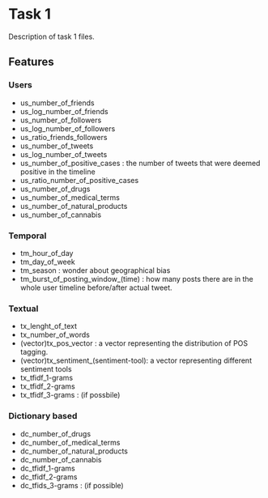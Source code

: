 # Task 1

Description of task 1 files.


## Features

### Users
- us_number_of_friends
- us_log_number_of_friends
- us_number_of_followers
- us_log_number_of_followers
- us_ratio_friends_followers
- us_number_of_tweets
- us_log_number_of_tweets
- us_number_of_positive_cases : the number of tweets that were deemed positive in the timeline
- us_ratio_number_of_positive_cases
- us_number_of_drugs
- us_number_of_medical_terms
- us_number_of_natural_products
- us_number_of_cannabis

### Temporal
- tm_hour_of_day
- tm_day_of_week
- tm_season : wonder about geographical bias
- tm_burst_of_posting_window_(time) : how many posts there are in the whole user timeline before/after actual tweet.

### Textual
- tx_lenght_of_text
- tx_number_of_words
- (vector)tx_pos_vector : a vector representing the distribution of POS tagging.
- (vector)tx_sentiment_(sentiment-tool): a vector representing different sentiment tools
- tx_tfidf_1-grams
- tx_tfidf_2-grams
- tx_tfidf_3-grams : (if possbile)

### Dictionary based
- dc_number_of_drugs
- dc_number_of_medical_terms
- dc_number_of_natural_products
- dc_number_of_cannabis
- dc_tfidf_1-grams
- dc_tfidf_2-grams
- dc_tfids_3-grams : (if possible)
